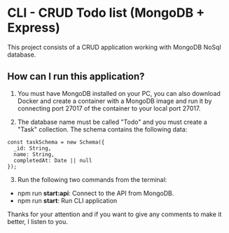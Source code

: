 # CLI - CRUD Todo list (MongoDB + Express)

This project consists of a CRUD application working with MongoDB NoSql database.

## How can I run this application?

1. You must have MongoDB installed on your PC, you can also download Docker and create a container with a MongoDB image and run it by connecting port 27017 of the container to your local port 27017.

2. The database name must be called "Todo" and you must create a "Task" collection. The schema contains the following data:

```
const taskSchema = new Schema({
  _id: String,
  name: String,
  completedAt: Date || null
});

```

3. Run the following two commands from the terminal:

 * npm run __start:api__: Connect to the API from MongoDB.
 * npm run __start__: Run CLI application


Thanks for your attention and if you want to give any comments to make it better, I listen to you.
